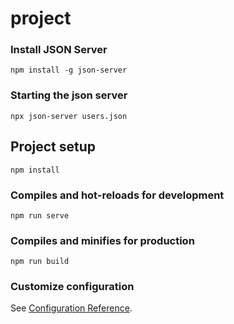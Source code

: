 # project

### Install JSON Server
```
npm install -g json-server
```

### Starting the json server
```
npx json-server users.json
```

## Project setup
```
npm install
```

### Compiles and hot-reloads for development
```
npm run serve
```

### Compiles and minifies for production
```
npm run build
```

### Customize configuration
See [Configuration Reference](https://cli.vuejs.org/config/).
